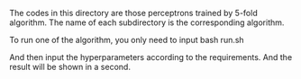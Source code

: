 The codes in this directory are those perceptrons trained by 5-fold algorithm. The name of each subdirectory is the corresponding algorithm.

To run one of the algorithm, you only need to input
	bash run.sh

And then input the hyperparameters according to the requirements. And the result will be shown in a second.
